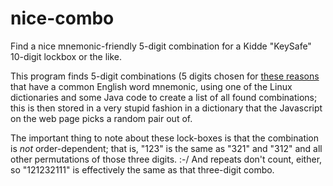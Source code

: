 # nice-combo
Find a nice mnemonic-friendly 5-digit combination for a Kidde "KeySafe" 10-digit lockbox or the like.

This program finds 5-digit combinations (5 digits chosen for [these reasons](https://boards.straightdope.com/sdmb/showthread.php?t=791728) that have a common English word mnemonic, using one of the Linux dictionaries and some Java code to create a list of all found combinations; this is then stored in a very stupid fashion in a dictionary that the Javascript on the web page picks a random pair out of.


The important thing to note about these lock-boxes is that the combination is *not* order-dependent; that is, "123" is the same as "321" and "312" and all other permutations of those three digits. :-/ And repeats don't count, either, so "121232111" is effectively the same as that three-digit combo.
